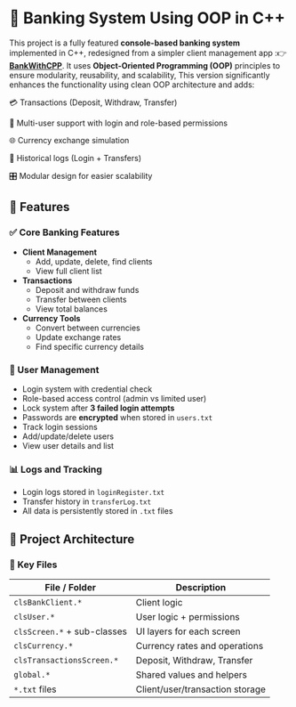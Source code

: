 # 🏦 Banking System Using OOP in C++

This project is a fully featured **console-based banking system** implemented in C++, redesigned from a simpler client management app :👉 **[BankWithCPP](https://github.com/KarimaFathi/BankWithCPP)**. It uses **Object-Oriented Programming (OOP)** principles to ensure modularity, reusability, and scalability, This version significantly enhances the functionality using clean OOP architecture and adds:

💳 Transactions (Deposit, Withdraw, Transfer)

👥 Multi-user support with login and role-based permissions

🌐 Currency exchange simulation

📝 Historical logs (Login + Transfers)

🎛 Modular design for easier scalability

## 🧩 Features

### ✅ Core Banking Features
- **Client Management**
  - Add, update, delete, find clients
  - View full client list
- **Transactions**
  - Deposit and withdraw funds
  - Transfer between clients
  - View total balances
- **Currency Tools**
  - Convert between currencies
  - Update exchange rates
  - Find specific currency details

### 👥 User Management
- Login system with credential check
- Role-based access control (admin vs limited user)
- Lock system after **3 failed login attempts**
- Passwords are **encrypted** when stored in `users.txt`
- Track login sessions
- Add/update/delete users
- View user details and list

### 📊 Logs and Tracking
- Login logs stored in `loginRegister.txt`
- Transfer history in `transferLog.txt`
- All data is persistently stored in `.txt` files


## 🧱 Project Architecture

### 🔐 Key Files

| File / Folder                 | Description |
|------------------------------|-------------|
| `clsBankClient.*`            | Client logic |
| `clsUser.*`                  | User logic + permissions |
| `clsScreen.*` + sub-classes  | UI layers for each screen |
| `clsCurrency.*`              | Currency rates and operations |
| `clsTransactionsScreen.*`    | Deposit, Withdraw, Transfer |
| `global.*`                   | Shared values and helpers |
| `*.txt` files                | Client/user/transaction storage |

